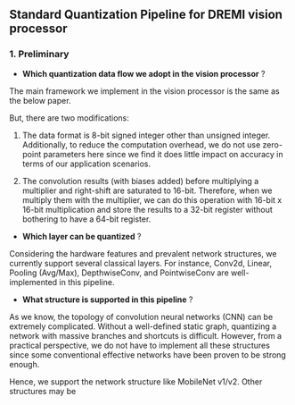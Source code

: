 ## **Standard Quantization Pipeline for DREMI vision processor**


### **1. Preliminary**

- **Which quantization data flow we adopt in the vision processor** ?

The main framework we implement in the vision processor is the same as the below paper.


But, there are two modifications:

1. The data format is 8-bit signed integer other than unsigned integer. Additionally,
to reduce the computation overhead, we do not use zero-point parameters here since
we find it does little impact on accuracy in terms of our application scenarios.

2. The convolution results (with biases added) before multiplying a multiplier and 
right-shift are saturated to 16-bit. Therefore, when we multiply them with the
multiplier, we can do this operation with 16-bit x 16-bit multiplication and store
the results to a 32-bit register without bothering to have a 64-bit register.


- **Which layer can be quantized** ?

Considering the hardware features and prevalent network structures, we currently
support several classical layers. For instance, Conv2d, Linear, Pooling (Avg/Max),
DepthwiseConv, and PointwiseConv are well-implemented in this pipeline.


- **What structure is supported in this pipeline** ?

As we know, the topology of convolution neural networks (CNN) can be extremely 
complicated. Without a well-defined static graph, quantizing a network with
massive branches and shortcuts is difficult. However, from a practical perspective,
we do not have to implement all these structures since some conventional effective
networks have been proven to be strong enough. 

Hence, we support the network structure like MobileNet v1/v2. Other structures may
be 